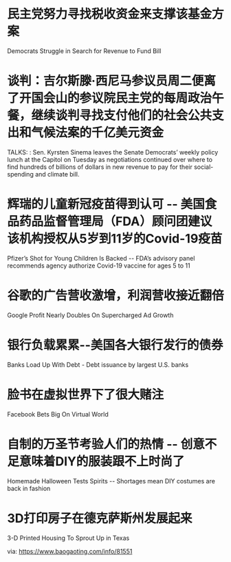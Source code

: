 [#]: subject: "华尔街日报简讯-2021-10-27"
[#]: via: "https://www.baogaoting.com/info/81551"
[#]: author: "https://www.baogaoting.com/info/81551"
[#]: collector: "guevaraya"
[#]: translator: "guevaraya "
[#]: reviewer: " "
[#]: publisher: " "
[#]: url: " "

# 民主党努力寻找税收资金来支撑该基金方案
Democrats Struggle in Search for Revenue to Fund Bill
# 谈判：吉尔斯滕·西尼马参议员周二便离了开国会山的参议院民主党的每周政治午餐，继续谈判寻找支付他们的社会公共支出和气候法案的千亿美元资金
TALKS: : Sen. Kyrsten Sinema leaves the Senate Democrats’ weekly policy lunch at the Capitol on Tuesday as negotiations
continued over where to find hundreds of billions of dollars in new revenue to pay for their social-spending and climate bill.
# 辉瑞的儿童新冠疫苗得到认可 -- 美国食品药品监督管理局（FDA）顾问团建议该机构授权从5岁到11岁的Covid-19疫苗
Pfizer’s Shot for Young Children Is Backed -- FDA’s advisory panel recommends agency authorize Covid-19 vaccine for ages 5 to 11
# 谷歌的广告营收激增，利润营收接近翻倍
Google Profit Nearly Doubles On Supercharged Ad Growth
# 银行负载累累--美国各大银行发行的债券
Banks Load Up With Debt - Debt issuance by largest U.S. banks
# 脸书在虚拟世界下了很大赌注
Facebook Bets Big On Virtual World
# 自制的万圣节考验人们的热情 -- 创意不足意味着DIY的服装跟不上时尚了
Homemade Halloween Tests Spirits -- Shortages mean DIY costumes are back in fashion
# 3D打印房子在德克萨斯州发展起来
3-D Printed Housing To Sprout Up in Texas


via: https://www.baogaoting.com/info/81551

